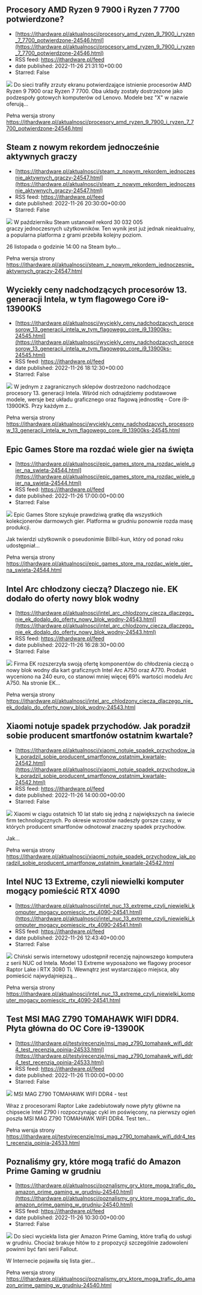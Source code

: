 ## Procesory AMD Ryzen 9 7900 i Ryzen 7 7700 potwierdzone?
 - [https://ithardware.pl/aktualnosci/procesory_amd_ryzen_9_7900_i_ryzen_7_7700_potwierdzone-24546.html](https://ithardware.pl/aktualnosci/procesory_amd_ryzen_9_7900_i_ryzen_7_7700_potwierdzone-24546.html)
 - RSS feed: https://ithardware.pl/feed
 - date published: 2022-11-26 21:31:10+00:00
 - Starred: False

<img src="https://ithardware.pl/artykuly/min/24546_1.jpg" />            Do sieci trafiły zrzuty ekranu potwierdzające istnienie&nbsp;procesor&oacute;w&nbsp;AMD Ryzen 9 7900 oraz Ryzen 7 7700. Oba układy zostały dostrzeżone jako podzespoły gotowych komputer&oacute;w od Lenovo. Modele bez &quot;X&quot; w nazwie oferują...
            <p>Pełna wersja strony <a href="https://ithardware.pl/aktualnosci/procesory_amd_ryzen_9_7900_i_ryzen_7_7700_potwierdzone-24546.html">https://ithardware.pl/aktualnosci/procesory_amd_ryzen_9_7900_i_ryzen_7_7700_potwierdzone-24546.html</a></p>

## Steam z nowym rekordem jednocześnie aktywnych graczy
 - [https://ithardware.pl/aktualnosci/steam_z_nowym_rekordem_jednoczesnie_aktywnych_graczy-24547.html](https://ithardware.pl/aktualnosci/steam_z_nowym_rekordem_jednoczesnie_aktywnych_graczy-24547.html)
 - RSS feed: https://ithardware.pl/feed
 - date published: 2022-11-26 20:30:00+00:00
 - Starred: False

<img src="https://ithardware.pl/artykuly/min/24547_1.jpg" />            W październiku Steam ustanowił rekord 30 032 005 graczy&nbsp;jednoczesnych użytkownik&oacute;w. Ten wynik jest już jednak nieaktualny, a popularna platforma z grami przebiła kolejny poziom.

26 listopada o godzinie 14:00 na&nbsp;Steam było...
            <p>Pełna wersja strony <a href="https://ithardware.pl/aktualnosci/steam_z_nowym_rekordem_jednoczesnie_aktywnych_graczy-24547.html">https://ithardware.pl/aktualnosci/steam_z_nowym_rekordem_jednoczesnie_aktywnych_graczy-24547.html</a></p>

## Wyciekły ceny nadchodzących procesorów 13. generacji Intela, w tym flagowego Core i9-13900KS
 - [https://ithardware.pl/aktualnosci/wyciekly_ceny_nadchodzacych_procesorow_13_generacji_intela_w_tym_flagowego_core_i9_13900ks-24545.html](https://ithardware.pl/aktualnosci/wyciekly_ceny_nadchodzacych_procesorow_13_generacji_intela_w_tym_flagowego_core_i9_13900ks-24545.html)
 - RSS feed: https://ithardware.pl/feed
 - date published: 2022-11-26 18:12:30+00:00
 - Starred: False

<img src="https://ithardware.pl/artykuly/min/24545_1.jpg" />            W jednym z zagranicznych sklep&oacute;w dostrzeżono nadchodzące procesory 13. generacji Intela. Wśr&oacute;d nich odnajdziemy podstawowe modele, wersje bez układu graficznego oraz flagową jednostkę - Core i9-13900KS. Przy każdym z...
            <p>Pełna wersja strony <a href="https://ithardware.pl/aktualnosci/wyciekly_ceny_nadchodzacych_procesorow_13_generacji_intela_w_tym_flagowego_core_i9_13900ks-24545.html">https://ithardware.pl/aktualnosci/wyciekly_ceny_nadchodzacych_procesorow_13_generacji_intela_w_tym_flagowego_core_i9_13900ks-24545.html</a></p>

## Epic Games Store ma rozdać wiele gier na święta
 - [https://ithardware.pl/aktualnosci/epic_games_store_ma_rozdac_wiele_gier_na_swieta-24544.html](https://ithardware.pl/aktualnosci/epic_games_store_ma_rozdac_wiele_gier_na_swieta-24544.html)
 - RSS feed: https://ithardware.pl/feed
 - date published: 2022-11-26 17:00:00+00:00
 - Starred: False

<img src="https://ithardware.pl/artykuly/min/24544_1.jpg" />            Epic Games Store szykuje prawdziwą gratkę dla wszystkich kolekcjoner&oacute;w darmowych gier. Platforma w grudniu ponownie rozda masę produkcji.

Jak twierdzi użytkownik o pseudonimie&nbsp;Billbil-kun, kt&oacute;ry od ponad roku udostępniał...
            <p>Pełna wersja strony <a href="https://ithardware.pl/aktualnosci/epic_games_store_ma_rozdac_wiele_gier_na_swieta-24544.html">https://ithardware.pl/aktualnosci/epic_games_store_ma_rozdac_wiele_gier_na_swieta-24544.html</a></p>

## Intel Arc chłodzony cieczą? Dlaczego nie. EK dodało do oferty nowy blok wodny
 - [https://ithardware.pl/aktualnosci/intel_arc_chlodzony_ciecza_dlaczego_nie_ek_dodalo_do_oferty_nowy_blok_wodny-24543.html](https://ithardware.pl/aktualnosci/intel_arc_chlodzony_ciecza_dlaczego_nie_ek_dodalo_do_oferty_nowy_blok_wodny-24543.html)
 - RSS feed: https://ithardware.pl/feed
 - date published: 2022-11-26 16:28:30+00:00
 - Starred: False

<img src="https://ithardware.pl/artykuly/min/24543_1.jpg" />            Firma EK rozszerzyła swoją ofertę komponent&oacute;w do chłodzenia cieczą o nowy blok wodny dla kart graficznych Intel Arc A750 oraz A770. Produkt wyceniono na 240 euro, co stanowi mniej więcej 69% wartości modelu Arc A750. Na stronie EK...
            <p>Pełna wersja strony <a href="https://ithardware.pl/aktualnosci/intel_arc_chlodzony_ciecza_dlaczego_nie_ek_dodalo_do_oferty_nowy_blok_wodny-24543.html">https://ithardware.pl/aktualnosci/intel_arc_chlodzony_ciecza_dlaczego_nie_ek_dodalo_do_oferty_nowy_blok_wodny-24543.html</a></p>

## Xiaomi notuje spadek przychodów. Jak poradził sobie producent smartfonów ostatnim kwartale?
 - [https://ithardware.pl/aktualnosci/xiaomi_notuje_spadek_przychodow_jak_poradzil_sobie_producent_smartfonow_ostatnim_kwartale-24542.html](https://ithardware.pl/aktualnosci/xiaomi_notuje_spadek_przychodow_jak_poradzil_sobie_producent_smartfonow_ostatnim_kwartale-24542.html)
 - RSS feed: https://ithardware.pl/feed
 - date published: 2022-11-26 14:00:00+00:00
 - Starred: False

<img src="https://ithardware.pl/artykuly/min/24542_1.jpg" />            Xiaomi w ciągu ostatnich 10 lat stało się jedną z największych na świecie firm technologicznych. Po okresie wzrost&oacute;w nadeszły gorsze czasy, w kt&oacute;rych producent smartfon&oacute;w odnotował znaczny spadek przychod&oacute;w.

Jak...
            <p>Pełna wersja strony <a href="https://ithardware.pl/aktualnosci/xiaomi_notuje_spadek_przychodow_jak_poradzil_sobie_producent_smartfonow_ostatnim_kwartale-24542.html">https://ithardware.pl/aktualnosci/xiaomi_notuje_spadek_przychodow_jak_poradzil_sobie_producent_smartfonow_ostatnim_kwartale-24542.html</a></p>

## Intel NUC 13 Extreme, czyli niewielki komputer mogący pomieścić RTX 4090
 - [https://ithardware.pl/aktualnosci/intel_nuc_13_extreme_czyli_niewielki_komputer_mogacy_pomiescic_rtx_4090-24541.html](https://ithardware.pl/aktualnosci/intel_nuc_13_extreme_czyli_niewielki_komputer_mogacy_pomiescic_rtx_4090-24541.html)
 - RSS feed: https://ithardware.pl/feed
 - date published: 2022-11-26 12:43:40+00:00
 - Starred: False

<img src="https://ithardware.pl/artykuly/min/24541_1.jpg" />            Chiński serwis internetowy udostępnił recenzję najnowszego komputera z serii NUC od Intela. Model 13 Extreme wyposażono&nbsp;we flagowy procesor Raptor Lake i RTX 3080 Ti. Wewnątrz jest wystarczająco miejsca, aby pomieścić&nbsp;najwydajniejszą...
            <p>Pełna wersja strony <a href="https://ithardware.pl/aktualnosci/intel_nuc_13_extreme_czyli_niewielki_komputer_mogacy_pomiescic_rtx_4090-24541.html">https://ithardware.pl/aktualnosci/intel_nuc_13_extreme_czyli_niewielki_komputer_mogacy_pomiescic_rtx_4090-24541.html</a></p>

## Test MSI MAG Z790 TOMAHAWK WIFI DDR4. Płyta główna do OC Core i9-13900K
 - [https://ithardware.pl/testyirecenzje/msi_mag_z790_tomahawk_wifi_ddr4_test_recenzja_opinia-24533.html](https://ithardware.pl/testyirecenzje/msi_mag_z790_tomahawk_wifi_ddr4_test_recenzja_opinia-24533.html)
 - RSS feed: https://ithardware.pl/feed
 - date published: 2022-11-26 11:00:00+00:00
 - Starred: False

<img src="https://ithardware.pl/artykuly/min/24533_1.jpg" />            MSI MAG Z790 TOMAHAWK WIFI DDR4 - test

Wraz z procesorami Raptor Lake zadebiutowały nowe płyty gł&oacute;wne na chipsecie Intel Z790 i rozpoczynając cykl im poświęcony, na pierwszy ogień poszła MSI MAG Z790 TOMAHAWK WIFI DDR4. Test ten...
            <p>Pełna wersja strony <a href="https://ithardware.pl/testyirecenzje/msi_mag_z790_tomahawk_wifi_ddr4_test_recenzja_opinia-24533.html">https://ithardware.pl/testyirecenzje/msi_mag_z790_tomahawk_wifi_ddr4_test_recenzja_opinia-24533.html</a></p>

## Poznaliśmy gry, które mogą trafić do Amazon Prime Gaming w grudniu
 - [https://ithardware.pl/aktualnosci/poznalismy_gry_ktore_moga_trafic_do_amazon_prime_gaming_w_grudniu-24540.html](https://ithardware.pl/aktualnosci/poznalismy_gry_ktore_moga_trafic_do_amazon_prime_gaming_w_grudniu-24540.html)
 - RSS feed: https://ithardware.pl/feed
 - date published: 2022-11-26 10:30:00+00:00
 - Starred: False

<img src="https://ithardware.pl/artykuly/min/24540_1.jpg" />            Do sieci wyciekła lista gier Amazon Prime Gaming, kt&oacute;re trafią do usługi w grudniu. Chociaż brakuje hit&oacute;w to z propozycji szczeg&oacute;lnie zadowoleni powinni być fani serii Fallout.

W Internecie pojawiła się lista gier...
            <p>Pełna wersja strony <a href="https://ithardware.pl/aktualnosci/poznalismy_gry_ktore_moga_trafic_do_amazon_prime_gaming_w_grudniu-24540.html">https://ithardware.pl/aktualnosci/poznalismy_gry_ktore_moga_trafic_do_amazon_prime_gaming_w_grudniu-24540.html</a></p>
